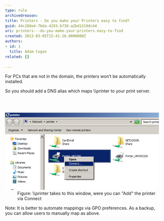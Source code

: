 ```yaml
---
type: rule
archivedreason: 
title: Printers - Do you make your Printers easy to find?
guid: 44c288e4-76da-4293-b738-a2bd1319dc44
uri: printers---do-you-make-your-printers-easy-to-find
created: 2012-03-05T15:41:28.0000000Z
authors:
- id: 1
  title: Adam Cogan
related: []

---
```



<p>For PCs that are not in the domain, the printers won’t be automatically installed.<br></p>
<p>So you should add a DNS alias which maps \\printer to your print server.</p>

<br><excerpt class='endintro'></excerpt><br>
<dl class="image"><dt><img class="ms-rteCustom-ImageArea" alt="Add the printer via Connect" src="add-printer-via-connect.jpg" /></dt><dd>Figure: \\printer takes to this window, were you can "Add" the printer via Connect</dd></dl><p class="ssw15-rteElement-GreyBox">Note: It is better to automate mappings via GPO preferences. As a backup, you can allow users to manually map as above.</p>​<br>


